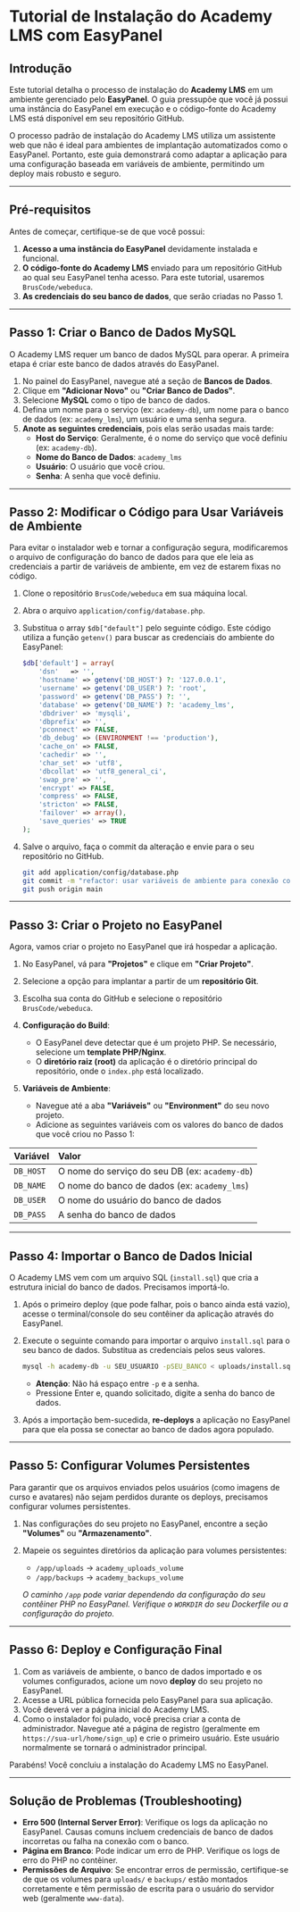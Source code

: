 # Tutorial de Instalação do Academy LMS com EasyPanel

## Introdução

Este tutorial detalha o processo de instalação do **Academy LMS** em um ambiente gerenciado pelo **EasyPanel**. O guia pressupõe que você já possui uma instância do EasyPanel em execução e o código-fonte do Academy LMS está disponível em seu repositório GitHub.

O processo padrão de instalação do Academy LMS utiliza um assistente web que não é ideal para ambientes de implantação automatizados como o EasyPanel. Portanto, este guia demonstrará como adaptar a aplicação para uma configuração baseada em variáveis de ambiente, permitindo um deploy mais robusto e seguro.

---

## Pré-requisitos

Antes de começar, certifique-se de que você possui:

1.  **Acesso a uma instância do EasyPanel** devidamente instalada e funcional.
2.  **O código-fonte do Academy LMS** enviado para um repositório GitHub ao qual seu EasyPanel tenha acesso. Para este tutorial, usaremos `BrusCode/webeduca`.
3.  **As credenciais do seu banco de dados**, que serão criadas no Passo 1.

---

## Passo 1: Criar o Banco de Dados MySQL

O Academy LMS requer um banco de dados MySQL para operar. A primeira etapa é criar este banco de dados através do EasyPanel.

1.  No painel do EasyPanel, navegue até a seção de **Bancos de Dados**.
2.  Clique em **"Adicionar Novo"** ou **"Criar Banco de Dados"**.
3.  Selecione **MySQL** como o tipo de banco de dados.
4.  Defina um nome para o serviço (ex: `academy-db`), um nome para o banco de dados (ex: `academy_lms`), um usuário e uma senha segura.
5.  **Anote as seguintes credenciais**, pois elas serão usadas mais tarde:
    *   **Host do Serviço**: Geralmente, é o nome do serviço que você definiu (ex: `academy-db`).
    *   **Nome do Banco de Dados**: `academy_lms`
    *   **Usuário**: O usuário que você criou.
    *   **Senha**: A senha que você definiu.

---

## Passo 2: Modificar o Código para Usar Variáveis de Ambiente

Para evitar o instalador web e tornar a configuração segura, modificaremos o arquivo de configuração do banco de dados para que ele leia as credenciais a partir de variáveis de ambiente, em vez de estarem fixas no código.

1.  Clone o repositório `BrusCode/webeduca` em sua máquina local.
2.  Abra o arquivo `application/config/database.php`.
3.  Substitua o array `$db["default"]` pelo seguinte código. Este código utiliza a função `getenv()` para buscar as credenciais do ambiente do EasyPanel:

    ```php
    $db['default'] = array(
        'dsn'   => '',
        'hostname' => getenv('DB_HOST') ?: '127.0.0.1',
        'username' => getenv('DB_USER') ?: 'root',
        'password' => getenv('DB_PASS') ?: '',
        'database' => getenv('DB_NAME') ?: 'academy_lms',
        'dbdriver' => 'mysqli',
        'dbprefix' => '',
        'pconnect' => FALSE,
        'db_debug' => (ENVIRONMENT !== 'production'),
        'cache_on' => FALSE,
        'cachedir' => '',
        'char_set' => 'utf8',
        'dbcollat' => 'utf8_general_ci',
        'swap_pre' => '',
        'encrypt' => FALSE,
        'compress' => FALSE,
        'stricton' => FALSE,
        'failover' => array(),
        'save_queries' => TRUE
    );
    ```

4.  Salve o arquivo, faça o commit da alteração e envie para o seu repositório no GitHub.

    ```sh
    git add application/config/database.php
    git commit -m "refactor: usar variáveis de ambiente para conexão com DB"
    git push origin main
    ```

---

## Passo 3: Criar o Projeto no EasyPanel

Agora, vamos criar o projeto no EasyPanel que irá hospedar a aplicação.

1.  No EasyPanel, vá para **"Projetos"** e clique em **"Criar Projeto"**.
2.  Selecione a opção para implantar a partir de um **repositório Git**.
3.  Escolha sua conta do GitHub e selecione o repositório `BrusCode/webeduca`.
4.  **Configuração do Build**:
    *   O EasyPanel deve detectar que é um projeto PHP. Se necessário, selecione um **template PHP/Nginx**.
    *   O **diretório raiz (root)** da aplicação é o diretório principal do repositório, onde o `index.php` está localizado.

5.  **Variáveis de Ambiente**:
    *   Navegue até a aba **"Variáveis"** ou **"Environment"** do seu novo projeto.
    *   Adicione as seguintes variáveis com os valores do banco de dados que você criou no Passo 1:

| Variável  | Valor                                     |
| :-------- | :---------------------------------------- |
| `DB_HOST` | O nome do serviço do seu DB (ex: `academy-db`) |
| `DB_NAME` | O nome do banco de dados (ex: `academy_lms`) |
| `DB_USER` | O nome do usuário do banco de dados         |
| `DB_PASS` | A senha do banco de dados                 |

---

## Passo 4: Importar o Banco de Dados Inicial

O Academy LMS vem com um arquivo SQL (`install.sql`) que cria a estrutura inicial do banco de dados. Precisamos importá-lo.

1.  Após o primeiro deploy (que pode falhar, pois o banco ainda está vazio), acesse o terminal/console do seu contêiner da aplicação através do EasyPanel.
2.  Execute o seguinte comando para importar o arquivo `install.sql` para o seu banco de dados. Substitua as credenciais pelos seus valores.

    ```sh
    mysql -h academy-db -u SEU_USUARIO -pSEU_BANCO < uploads/install.sql
    ```

    *   **Atenção**: Não há espaço entre `-p` e a senha.
    *   Pressione Enter e, quando solicitado, digite a senha do banco de dados.

3.  Após a importação bem-sucedida, **re-deploys** a aplicação no EasyPanel para que ela possa se conectar ao banco de dados agora populado.

---

## Passo 5: Configurar Volumes Persistentes

Para garantir que os arquivos enviados pelos usuários (como imagens de curso e avatares) não sejam perdidos durante os deploys, precisamos configurar volumes persistentes.

1.  Nas configurações do seu projeto no EasyPanel, encontre a seção **"Volumes"** ou **"Armazenamento"**.
2.  Mapeie os seguintes diretórios da aplicação para volumes persistentes:

    *   `/app/uploads` -> `academy_uploads_volume`
    *   `/app/backups` -> `academy_backups_volume`

    *O caminho `/app` pode variar dependendo da configuração do seu contêiner PHP no EasyPanel. Verifique o `WORKDIR` do seu Dockerfile ou a configuração do projeto.*

---

## Passo 6: Deploy e Configuração Final

1.  Com as variáveis de ambiente, o banco de dados importado e os volumes configurados, acione um novo **deploy** do seu projeto no EasyPanel.
2.  Acesse a URL pública fornecida pelo EasyPanel para sua aplicação.
3.  Você deverá ver a página inicial do Academy LMS.
4.  Como o instalador foi pulado, você precisa criar a conta de administrador. Navegue até a página de registro (geralmente em `https://sua-url/home/sign_up`) e crie o primeiro usuário. Este usuário normalmente se tornará o administrador principal.

Parabéns! Você concluiu a instalação do Academy LMS no EasyPanel.

---

## Solução de Problemas (Troubleshooting)

*   **Erro 500 (Internal Server Error)**: Verifique os logs da aplicação no EasyPanel. Causas comuns incluem credenciais de banco de dados incorretas ou falha na conexão com o banco.
*   **Página em Branco**: Pode indicar um erro de PHP. Verifique os logs de erro do PHP no contêiner.
*   **Permissões de Arquivo**: Se encontrar erros de permissão, certifique-se de que os volumes para `uploads/` e `backups/` estão montados corretamente e têm permissão de escrita para o usuário do servidor web (geralmente `www-data`).

